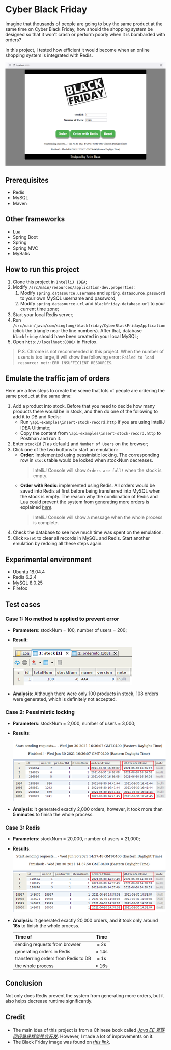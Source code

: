 # Cyber Black Friday
Imagine that thousands of people are going to buy the same product at the same time on Cyber Black Friday, how should the shopping system be designed so that it won't crash or perform poorly when it is bombarded with orders?

In this project, I tested how efficient it would become when an online shopping system is integrated with Redis.

![](images/interface.png)

## Prerequisites
* Redis
* MySQL
* Maven

## Other frameworks
* Lua
* Spring Boot
* Spring
* Spring MVC
* MyBatis

## How to run this project
1. Clone this project in `IntelliJ IDEA`;
2. Modify `/src/main/resources/application-dev.properties`:
    1. Modify `spring.datasource.username` and `spring.datasource.password` to your own MySQL username and password; 
    2. Modify `spring.datasource.url` and `blackfriday.database.url` to your current time zone;
3. Start your local Redis server;
4. Run `/src/main/java/com/singfung/blackfriday/CyberBlackFridayApplication`(click the triangle near the line numbers). After that, database `blackfriday` should have been created in your local MySQL;
5. Open `http://localhost:8080/` in Firefox. 

> P.S. Chrome is not recommended in this project. When the number of users is too large, it will show the following error: `Failed to load resource: net::ERR_INSUFFICIENT_RESOURCES`.

## Emulate the traffic jam of orders
Here are a few steps to create the scene that lots of people are ordering the same product at the same time:
1. Add a product into stock. Before that you need to decide how many products there would be in stock, and then do one of the following to add it to DB and Redis:
    * Run `\api-examples\insert-stock-record.http` if you are using IntelliJ IDEA Ultimate;
    * Copy the content from `\api-examples\insert-stock-record.http` to Postman and run it.
2. Enter `stockId` (1 as default) and `Number of Users` on the browser;
3. Click one of the two buttons to start an emulation:
    * __Order__: implemented using pessimistic locking. The corresponding row in `stock` table would be locked when stockNum decreases. 
        > IntelliJ Console will show `Orders are full!` when the stock is empty.
    * __Order with Redis__: implemented using Redis. All orders would be saved into Redis at first before being transferred into MySQL when the stock is empty. The reason why the combination of Redis and Lua could prevent the system from generating more orders is explained [*here*](https://redis.io/commands/eval#atomicity-of-scripts).
        >IntelliJ Console will show a message when the whole process is complete.
4. Check the database to see how much time was spent on the emulation.
5. Click `Reset` to clear all records in MySQL and Redis. Start another emulation by redoing all these steps again.

## Experimental environment 
* Ubuntu 18.04.4
* Redis 6.2.4
* MySQL 8.0.25
* Firefox

## Test cases
### Case 1: No method is applied to prevent error

* __Parameters__: stockNum = 100, number of users = 200;
* __Result__:

    ![](images/error.png)

* __Analysis__: Although there were only 100 products in stock, 108 orders were generated, which is definitely not accepted.

### Case 2: Pessimistic locking

* __Parameters__: stockNum = 2,000, number of users = 3,000;
* __Results__:

    ![](images/plock-1.png)
    ![](images/plock-2.png)
    ![](images/plock-3.png)

* __Analysis__: It generated exactly 2,000 orders, however, it took more than __5 minutes__ to finish the whole process.

### Case 3: Redis

* __Parameters__: stockNum = 20,000, number of users = 21,000;
* __Results__:
![](images/redis-1.png)
![](images/redis-2.png)
![](images/redis-3.png)

* __Analysis__: It generated exactly 20,000 orders, and it took only around __16s__ to finish the whole process.

   | Time of                                 | Time           |
   | :---                                    |     :---:      |
   | sending requests from browser           | ≈ 2s           |
   | generating orders in Redis              | ≈ 14s          |
   | transferring orders from Redis to DB    | ≈ 1s           |
   | the whole process                       | ≈ 16s          |

## Conclusion
Not only does Redis prevent the system from generating more orders, but it also helps decrease runtime significantly.

## Credit
* The main idea of this project is from a Chinese book called [*Java EE 互联网轻量级框架整合开发*](http://www.broadview.com.cn/book/80). However, I made a lot of improvements on it.
* The Black Friday image was found on [_this link_](https://scx2.b-cdn.net/gfx/news/hires/2017/blackfriday.jpg).